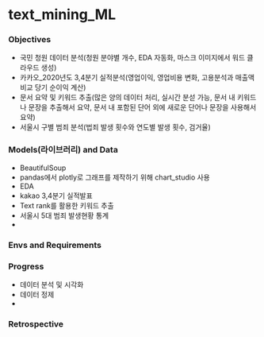 # text_mining_ML

### Objectives
- 국민 청원 데이터 분석(청원 분야별 개수, EDA 자동화, 마스크 이미지에서 워드 클라우드 생성)
- 카카오_2020년도 3,4분기 실적분석(영업이익, 영업비용 변화, 고용분석과 매출액 비교 당기 순이익 계산)
- 문서 요약 및 키워드 추출(많은 양의 데이터 처리, 실시간 분섣 가능, 문서 내 키워드나 문장을 추출해서 요약, 문서 내 포함된 단어 외에 새로운 단어나 문장을 사용해서 요약)
- 서울시 구별 범죄 분석(법죄 발생 횟수와 연도별 발생 횟수, 검거율)


### Models(라이브러리) and Data
- BeautifulSoup
- pandas에서 plotly로 그래프를 제작하기 위해 chart_studio 사용
- EDA
- kakao 3,4분기 실적발표
- Text rank를 활용한 키워드 추출
- 서울시 5대 범죄 발생현황 통계
- 




### Envs and Requirements


### Progress
- 데이터 분석 및 시각화
- 데이터 정제
- 


### Retrospective
